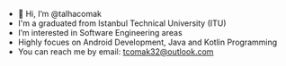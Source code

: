 - 👋 Hi, I’m @talhacomak
- I'm a graduated from Istanbul Technical University (ITU) 
- I’m interested in Software Engineering areas 
- Highly focues on Android Development, Java and Kotlin Programming
- You can reach me by email: tcomak32@outlook.com

<!---
talhacomak/talhacomak is a ✨ special ✨ repository because its `README.md` (this file) appears on your GitHub profile.
You can click the Preview link to take a look at your changes.
--->
